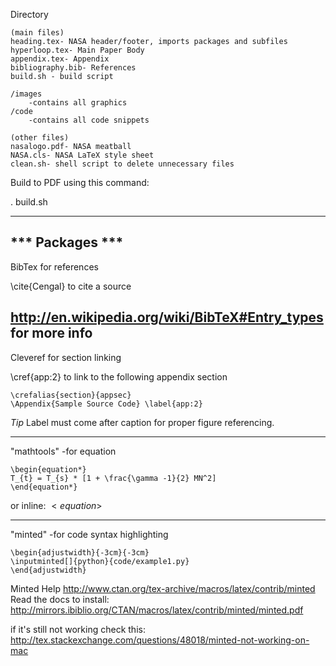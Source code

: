 Directory

	(main files)
	heading.tex- NASA header/footer, imports packages and subfiles
	hyperloop.tex- Main Paper Body
	appendix.tex- Appendix
	bibliography.bib- References
	build.sh - build script

	/images
		-contains all graphics
	/code
		-contains all code snippets

	(other files)
	nasalogo.pdf- NASA meatball
	NASA.cls- NASA LaTeX style sheet
	clean.sh- shell script to delete unnecessary files

Build to PDF using this command:

. build.sh


-------------------------------------------
*** Packages ***
-------------------------------------------
BibTex for references

\cite{Cengal} to cite a source

http://en.wikipedia.org/wiki/BibTeX#Entry_types
for more info
-------------------------------------------
Cleveref for section linking

\cref{app:2} to link to the following appendix section


	\crefalias{section}{appsec}
	\Appendix{Sample Source Code} \label{app:2} 


*Tip*
Label must come after caption for proper figure referencing. 

-------------------------------------------
"mathtools" -for equation 

	\begin{equation*}
	T_{t} = T_{s} * [1 + \frac{\gamma -1}{2} MN^2]
	\end{equation*}

or inline: $<equation>$

-------------------------------------------
"minted" -for code syntax highlighting

	\begin{adjustwidth}{-3cm}{-3cm}
	\inputminted[]{python}{code/example1.py}
	\end{adjustwidth} 

Minted Help
http://www.ctan.org/tex-archive/macros/latex/contrib/minted
Read the docs to install:
http://mirrors.ibiblio.org/CTAN/macros/latex/contrib/minted/minted.pdf

if it's still not working check this:
http://tex.stackexchange.com/questions/48018/minted-not-working-on-mac